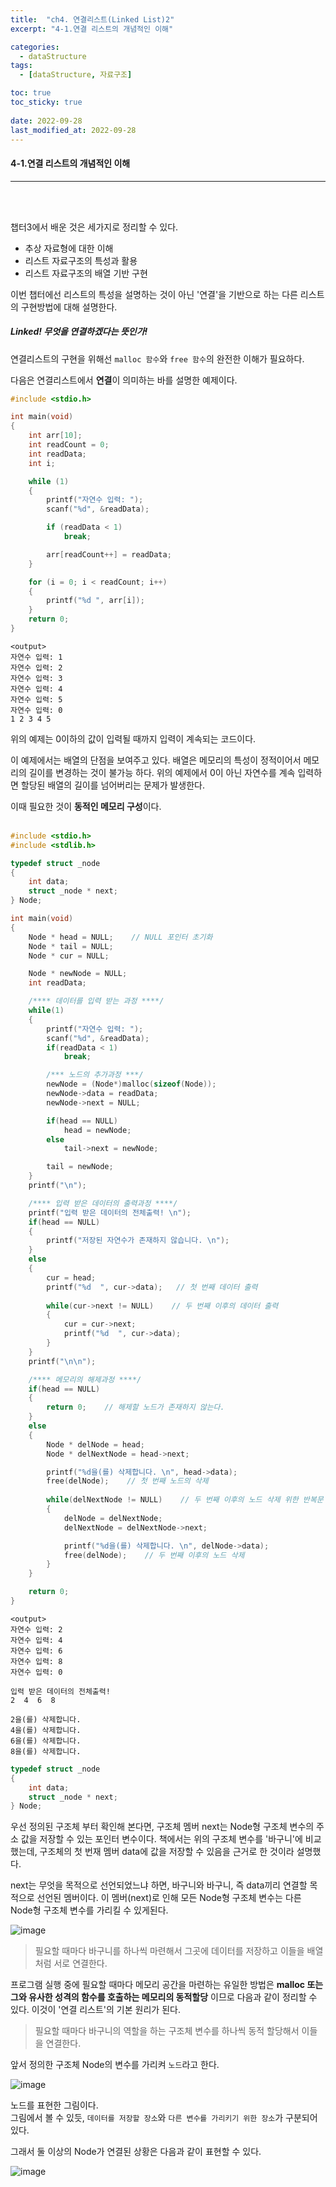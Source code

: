 ```yaml
---
title:  "ch4. 연결리스트(Linked List)2"
excerpt: "4-1.연결 리스트의 개념적인 이해"

categories:
  - dataStructure
tags:
  - [dataStructure, 자료구조]

toc: true
toc_sticky: true
 
date: 2022-09-28
last_modified_at: 2022-09-28
---
```


#### 4-1.연결 리스트의 개념적인 이해
---
<br>
<br>

챕터3에서 배운 것은 세가지로 정리할 수 있다.  

- 추상 자료형에 대한 이해  
- 리스트 자료구조의 특성과 활용  
- 리스트 자료구조의 배열 기반 구현  

이번 챕터에선 리스트의 특성을 설명하는 것이 아닌 '연결'을 기반으로 하는 다른 리스트의 구현방법에 대해 설명한다.  

##### Linked! 무엇을 연결하겠다는 뜻인가!  

연결리스트의 구현을 위해선 `malloc 함수`와 `free 함수`의 완전한 이해가 필요하다.  

다음은 연결리스트에서 **연결**이 의미하는 바를 설명한 예제이다.  

```c
#include <stdio.h>

int main(void)
{
	int arr[10];
	int readCount = 0;
	int readData;
	int i;

	while (1)
	{
		printf("자연수 입력: ");
		scanf("%d", &readData);

		if (readData < 1)
			break;

		arr[readCount++] = readData;
	}

	for (i = 0; i < readCount; i++)
	{
		printf("%d ", arr[i]);
	}
	return 0;
}
```

```
<output>
자연수 입력: 1
자연수 입력: 2
자연수 입력: 3
자연수 입력: 4
자연수 입력: 5
자연수 입력: 0
1 2 3 4 5
```

위의 예제는 0이하의 값이 입력될 때까지 입력이 계속되는 코드이다.  

이 예제에서는 배열의 단점을 보여주고 있다. 배열은 메모리의 특성이 정적이어서 메모리의 길이를 변경하는 것이 불가능 하다. 위의 예제에서 0이 아닌 자연수를 계속 입력하면 할당된 배열의 길이를 넘어버리는 문제가 발생한다.  

이때 필요한 것이 **동적인 메모리 구성**이다. 
<br>
<br>

```c
#include <stdio.h>
#include <stdlib.h>

typedef struct _node
{
	int data;
	struct _node * next;
} Node;

int main(void)
{
	Node * head = NULL;    // NULL 포인터 초기화
	Node * tail = NULL;
	Node * cur = NULL;

	Node * newNode = NULL;
	int readData;

	/**** 데이터를 입력 받는 과정 ****/
	while(1)
	{
		printf("자연수 입력: ");
		scanf("%d", &readData);
		if(readData < 1)
			break;

		/*** 노드의 추가과정 ***/
		newNode = (Node*)malloc(sizeof(Node));
		newNode->data = readData;
		newNode->next = NULL;

		if(head == NULL)
			head = newNode;
		else
			tail->next = newNode;

		tail = newNode;
	}
	printf("\n");

	/**** 입력 받은 데이터의 출력과정 ****/
	printf("입력 받은 데이터의 전체출력! \n");
	if(head == NULL) 
	{
		printf("저장된 자연수가 존재하지 않습니다. \n");
	}
	else 
	{
		cur = head; 
		printf("%d  ", cur->data);   // 첫 번째 데이터 출력
		
		while(cur->next != NULL)    // 두 번째 이후의 데이터 출력
		{
			cur = cur->next;
			printf("%d  ", cur->data);
		}
	}
	printf("\n\n");

	/**** 메모리의 해제과정 ****/
	if(head == NULL) 
	{
		return 0;    // 해제할 노드가 존재하지 않는다.
	}
	else 
	{
		Node * delNode = head;
		Node * delNextNode = head->next;

		printf("%d을(를) 삭제합니다. \n", head->data);
		free(delNode);    // 첫 번째 노드의 삭제
		
		while(delNextNode != NULL)    // 두 번째 이후의 노드 삭제 위한 반복문
		{
			delNode = delNextNode;
			delNextNode = delNextNode->next;

			printf("%d을(를) 삭제합니다. \n", delNode->data);
			free(delNode);    // 두 번째 이후의 노드 삭제
		}
	}

	return 0;
}
```

```
<output>
자연수 입력: 2
자연수 입력: 4
자연수 입력: 6
자연수 입력: 8
자연수 입력: 0

입력 받은 데이터의 전체출력!
2  4  6  8

2을(를) 삭제합니다.
4을(를) 삭제합니다.
6을(를) 삭제합니다.
8을(를) 삭제합니다.
```

```c
typedef struct _node
{
	int data;
	struct _node * next;
} Node;
```

우선 정의된 구조체 부터 확인해 본다면, 구조체 멤버 next는 Node형 구조체 변수의 주소 값을 저장할 수 있는 포인터 변수이다.  책에서는 위의 구조체 변수를 '바구니'에 비교했는데, 구조체의 첫 번재 멤버 data에 값을 저장할 수 있음을 근거로 한 것이라 설명했다.  

next는 무엇을 목적으로 선언되었느냐 하면, 바구니와 바구니, 즉 data끼리 연결할 목적으로 선언된 멤버이다. 이 멤버(next)로 인해 모든 Node형 구조체 변수는 다른 Node형 구조체 변수를 가리킬 수 있게된다.  

![image](https://user-images.githubusercontent.com/106606698/192669379-6e2be2c6-4bc5-4bd4-b11e-db26492c9b3f.png)

>필요할 때마다 바구니를 하나씩 마련해서 그곳에 데이터를 저장하고 이들을 배열처럼 서로 연결한다.  

프로그램 실행 중에 필요할 때마다 메모리 공간을 마련하는 유일한 방법은 **malloc 또는 그와 유사한 성격의 함수를 호출하는 메모리의 동적할당** 이므로 다음과 같이 정리할 수 있다. 이것이 '연결 리스트'의 기본 원리가 된다.  

>필요할 때마다 바구니의 역할을 하는 구조체 변수를 하나씩 동적 할당해서 이들을 연결한다.  

앞서 정의한 구조체 Node의 변수를 가리켜 `노드`라고 한다.  

![image](https://user-images.githubusercontent.com/106606698/192670163-d6836612-2d3a-4d46-987d-4a81dd04fc94.png)

노드를 표현한 그림이다.  
그림에서 볼 수 있듯, `데이터를 저장할 장소`와 `다른 변수를 가리키기 위한 장소`가 구분되어있다.  

그래서 둘 이상의 Node가 연결된 상황은 다음과 같이 표현할 수 있다.  

![image](https://user-images.githubusercontent.com/106606698/192669934-e27aee7b-7769-4fe6-b885-6de389d835f9.png)

